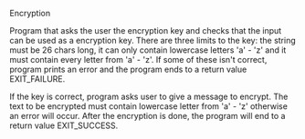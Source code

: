 Encryption

Program that asks the user the encryption key and checks that the input can
be used as a encryption key. There are three limits to the key: the string
must be 26 chars long, it can only contain lowercase letters 'a' - 'z' and
it must contain every letter from 'a' - 'z'. If some of these isn't correct,
program prints an error and the program ends to a return value EXIT_FAILURE.

If the key is correct, program asks user to give a message to encrypt. The
text to be encrypted must contain lowercase letter from 'a' - 'z' otherwise
an error will occur. After the encryption is done, the program will end to a
return value EXIT_SUCCESS.
